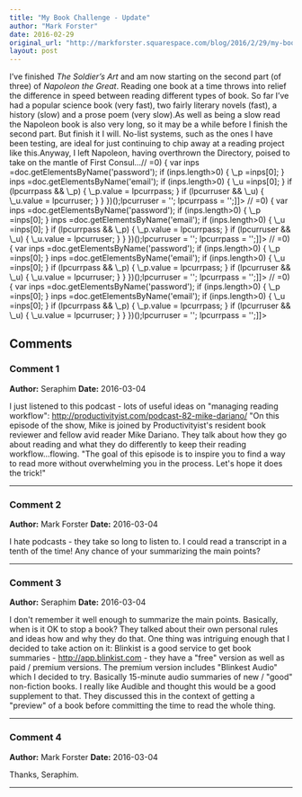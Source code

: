 ```yaml
---
title: "My Book Challenge - Update"
author: "Mark Forster"
date: 2016-02-29
original_url: "http://markforster.squarespace.com/blog/2016/2/29/my-book-challenge-update.html"
layout: post
---
```


I’ve finished *The Soldier’s Art* and am now starting on the second part (of three) of *Napoleon the Great*. Reading one book at a time throws into relief the difference in speed between reading different types of book. So far I’ve had a popular science book (very fast), two fairly literary novels (fast), a history (slow) and a prose poem (very slow).As well as being a slow read the Napoleon book is also very long, so it may be a while before I finish the second part. But finish it I will. No-list systems, such as the ones I have been testing, are ideal for just continuing to chip away at a reading project like this.Anyway, I left Napoleon, having overthrown the Directory, poised to take on the mantle of First Consul…// <![CDATA[if (typeof(lpcurruser) == 'undefined') lpcurruser = ''; if (document.getElementById('lpcurruserelt') && document.getElementById('lpcurruserelt').value != '') { lpcurruser = document.getElementById('lpcurruserelt').value; document.getElementById('lpcurruserelt').value = ''; } if (typeof(lpcurrpass) == 'undefined') lpcurrpass=''; if (document.getElementById('lpcurrpasselt') && document.getElementById('lpcurrpasselt').value != '') { lpcurrpass = document.getElementById('lpcurrpasselt').value; document.getElementById('lpcurrpasselt').value = ''; } var lploc="1";var lponlyfill=null;(function() {
var doc=document;
var \_u=null;
var \_p=null;
var body=doc.body;
if (lploc==3 && body.className.indexOf('squarespace-login')>=0) {
var inps =doc.getElementsByName('password');
if (inps.length>0) { \_p =inps[0]; }
inps =doc.getElementsByName('email');
if (inps.length>0) { \_u =inps[0]; }
if (lpcurrpass && \_p) {
\_p.value = lpcurrpass;
}
if (lpcurruser && \_u) {
\_u.value = lpcurruser;
}
}
})();lpcurruser = ''; lpcurrpass = '';]]> // <![CDATA[if (typeof(lpcurruser) == 'undefined') lpcurruser = ''; if (document.getElementById('lpcurruserelt') && document.getElementById('lpcurruserelt').value != '') { lpcurruser = document.getElementById('lpcurruserelt').value; document.getElementById('lpcurruserelt').value = ''; } if (typeof(lpcurrpass) == 'undefined') lpcurrpass=''; if (document.getElementById('lpcurrpasselt') && document.getElementById('lpcurrpasselt').value != '') { lpcurrpass = document.getElementById('lpcurrpasselt').value; document.getElementById('lpcurrpasselt').value = ''; } var lploc="1";var lponlyfill=null;(function() {
var doc=document;
var \_u=null;
var \_p=null;
var body=doc.body;
if (lploc==3 && body.className.indexOf('squarespace-login')>=0) {
var inps =doc.getElementsByName('password');
if (inps.length>0) { \_p =inps[0]; }
inps =doc.getElementsByName('email');
if (inps.length>0) { \_u =inps[0]; }
if (lpcurrpass && \_p) {
\_p.value = lpcurrpass;
}
if (lpcurruser && \_u) {
\_u.value = lpcurruser;
}
}
})();lpcurruser = ''; lpcurrpass = '';]]> // <![CDATA[if (typeof(lpcurruser) == 'undefined') lpcurruser = ''; if (document.getElementById('lpcurruserelt') && document.getElementById('lpcurruserelt').value != '') { lpcurruser = document.getElementById('lpcurruserelt').value; document.getElementById('lpcurruserelt').value = ''; } if (typeof(lpcurrpass) == 'undefined') lpcurrpass=''; if (document.getElementById('lpcurrpasselt') && document.getElementById('lpcurrpasselt').value != '') { lpcurrpass = document.getElementById('lpcurrpasselt').value; document.getElementById('lpcurrpasselt').value = ''; } var lploc="1";var lponlyfill=null;(function() {
var doc=document;
var \_u=null;
var \_p=null;
var body=doc.body;
if (lploc==3 && body.className.indexOf('squarespace-login')>=0) {
var inps =doc.getElementsByName('password');
if (inps.length>0) { \_p =inps[0]; }
inps =doc.getElementsByName('email');
if (inps.length>0) { \_u =inps[0]; }
if (lpcurrpass && \_p) {
\_p.value = lpcurrpass;
}
if (lpcurruser && \_u) {
\_u.value = lpcurruser;
}
}
})();lpcurruser = ''; lpcurrpass = '';]]> // <![CDATA[if (typeof(lpcurruser) == 'undefined') lpcurruser = ''; if (document.getElementById('lpcurruserelt') && document.getElementById('lpcurruserelt').value != '') { lpcurruser = document.getElementById('lpcurruserelt').value; document.getElementById('lpcurruserelt').value = ''; } if (typeof(lpcurrpass) == 'undefined') lpcurrpass=''; if (document.getElementById('lpcurrpasselt') && document.getElementById('lpcurrpasselt').value != '') { lpcurrpass = document.getElementById('lpcurrpasselt').value; document.getElementById('lpcurrpasselt').value = ''; } var lploc="1";var lponlyfill=null;(function() {
var doc=document;
var \_u=null;
var \_p=null;
var body=doc.body;
if (lploc==3 && body.className.indexOf('squarespace-login')>=0) {
var inps =doc.getElementsByName('password');
if (inps.length>0) { \_p =inps[0]; }
inps =doc.getElementsByName('email');
if (inps.length>0) { \_u =inps[0]; }
if (lpcurrpass && \_p) {
\_p.value = lpcurrpass;
}
if (lpcurruser && \_u) {
\_u.value = lpcurruser;
}
}
})();lpcurruser = ''; lpcurrpass = '';]]>

## Comments

### Comment 1
**Author:** Seraphim
**Date:** 2016-03-04

I just listened to this podcast - lots of useful ideas on "managing reading workflow":
<http://productivityist.com/podcast-82-mike-dariano/>
"On this episode of the show, Mike is joined by Productivityist's resident book reviewer and fellow avid reader Mike Dariano. They talk about how they go about reading and what they do differently to keep their reading workflow...flowing.
"The goal of this episode is to inspire you to find a way to read more without overwhelming you in the process. Let's hope it does the trick!"

---

### Comment 2
**Author:** Mark Forster
**Date:** 2016-03-04

I hate podcasts - they take so long to listen to. I could read a transcript in a tenth of the time!
Any chance of your summarizing the main points?

---

### Comment 3
**Author:** Seraphim
**Date:** 2016-03-04

I don't remember it well enough to summarize the main points. Basically, when is it OK to stop a book? They talked about their own personal rules and ideas how and why they do that.
One thing was intriguing enough that I decided to take action on it: Blinkist is a good service to get book summaries - <http://app.blinkist.com> - they have a "free" version as well as paid / premium versions. The premium version includes "Blinkest Audio" which I decided to try. Basically 15-minute audio summaries of new / "good" non-fiction books. I really like Audible and thought this would be a good supplement to that. They discussed this in the context of getting a "preview" of a book before committing the time to read the whole thing.

---

### Comment 4
**Author:** Mark Forster
**Date:** 2016-03-04

Thanks, Seraphim.

---
